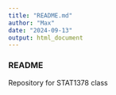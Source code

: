 ```yaml
---
title: "README.md"
author: "Max"
date: "2024-09-13"
output: html_document
---
```


### README

Repository for STAT1378 class
